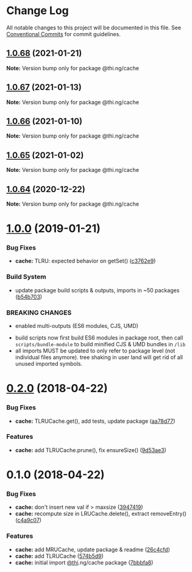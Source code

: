 # Change Log

All notable changes to this project will be documented in this file.
See [Conventional Commits](https://conventionalcommits.org) for commit guidelines.

## [1.0.68](https://github.com/thi-ng/umbrella/compare/@thi.ng/cache@1.0.67...@thi.ng/cache@1.0.68) (2021-01-21)

**Note:** Version bump only for package @thi.ng/cache





## [1.0.67](https://github.com/thi-ng/umbrella/compare/@thi.ng/cache@1.0.66...@thi.ng/cache@1.0.67) (2021-01-13)

**Note:** Version bump only for package @thi.ng/cache





## [1.0.66](https://github.com/thi-ng/umbrella/compare/@thi.ng/cache@1.0.65...@thi.ng/cache@1.0.66) (2021-01-10)

**Note:** Version bump only for package @thi.ng/cache





## [1.0.65](https://github.com/thi-ng/umbrella/compare/@thi.ng/cache@1.0.64...@thi.ng/cache@1.0.65) (2021-01-02)

**Note:** Version bump only for package @thi.ng/cache





## [1.0.64](https://github.com/thi-ng/umbrella/compare/@thi.ng/cache@1.0.63...@thi.ng/cache@1.0.64) (2020-12-22)

**Note:** Version bump only for package @thi.ng/cache





# [1.0.0](https://github.com/thi-ng/umbrella/compare/@thi.ng/cache@0.2.40...@thi.ng/cache@1.0.0) (2019-01-21)

### Bug Fixes

* **cache:** TLRU: expected behavior on getSet() ([c3762e9](https://github.com/thi-ng/umbrella/commit/c3762e9))

### Build System

* update package build scripts & outputs, imports in ~50 packages ([b54b703](https://github.com/thi-ng/umbrella/commit/b54b703))

### BREAKING CHANGES

* enabled multi-outputs (ES6 modules, CJS, UMD)

- build scripts now first build ES6 modules in package root, then call
  `scripts/bundle-module` to build minified CJS & UMD bundles in `/lib`
- all imports MUST be updated to only refer to package level
  (not individual files anymore). tree shaking in user land will get rid of
  all unused imported symbols.

<a name="0.2.0"></a>
# [0.2.0](https://github.com/thi-ng/umbrella/compare/@thi.ng/cache@0.1.0...@thi.ng/cache@0.2.0) (2018-04-22)

### Bug Fixes

* **cache:** TLRUCache.get(), add tests, update package ([aa78d77](https://github.com/thi-ng/umbrella/commit/aa78d77))

### Features

* **cache:** add TLRUCache.prune(), fix ensureSize() ([9d53ae3](https://github.com/thi-ng/umbrella/commit/9d53ae3))

<a name="0.1.0"></a>
# 0.1.0 (2018-04-22)

### Bug Fixes

* **cache:** don't insert new val if > maxsize ([3947419](https://github.com/thi-ng/umbrella/commit/3947419))
* **cache:** recompute size in LRUCache.delete(), extract removeEntry() ([c4a9c07](https://github.com/thi-ng/umbrella/commit/c4a9c07))

### Features

* **cache:** add MRUCache, update package & readme ([26c4cfd](https://github.com/thi-ng/umbrella/commit/26c4cfd))
* **cache:** add TLRUCache ([574b5d9](https://github.com/thi-ng/umbrella/commit/574b5d9))
* **cache:** initial import [@thi](https://github.com/thi).ng/cache package ([7bbbfa8](https://github.com/thi-ng/umbrella/commit/7bbbfa8))
